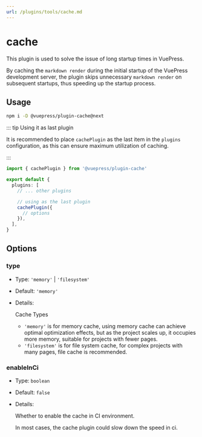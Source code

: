 ```yaml
---
url: /plugins/tools/cache.md
---
```

# cache

This plugin is used to solve the issue of long startup times in VuePress.

By caching the `markdown render` during the initial startup of the VuePress development server, the plugin skips unnecessary `markdown render` on subsequent startups, thus speeding up the startup process.

## Usage

```bash
npm i -D @vuepress/plugin-cache@next
```

::: tip Using it as last plugin

It is recommended to place `cachePlugin` as the last item in the `plugins` configuration, as this can ensure maximum utilization of caching.

:::

```ts title=".vuepress/config.ts"
import { cachePlugin } from '@vuepress/plugin-cache'

export default {
  plugins: [
    // ... other plugins

    // using as the last plugin
    cachePlugin({
      // options
    }),
  ],
}
```

## Options

### type

* Type: `'memory'` | `'filesystem'`

* Default: `'memory'`

* Details:

  Cache Types

  * `'memory'` is for memory cache, using memory cache can achieve optimal optimization effects, but as the project scales up, it occupies more memory, suitable for projects with fewer pages.
  * `'filesystem'` is for file system cache, for complex projects with many pages, file cache is recommended.

### enableInCi

* Type: `boolean`

* Default: `false`

* Details:

  Whether to enable the cache in CI environment.

  In most cases, the cache plugin could slow down the speed in ci.
